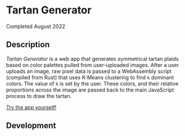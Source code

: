 # Tartan Generator

Completed August 2022

## Description

*Tartan Generator* is a web app that generates symmetrical tartan plaids based on color palettes pulled from user-uploaded images. After a user uploads an image, raw pixel data is passed to a WebAssembly script (compiled from Rust) that uses K-Means clustering to find `k` dominant colors. The value of `k` is set by the user. These colors, and their relative proportions across the image are passed back to the main JavaScript process to draw the tartan.

[Try the app yourself!](https://pitworker.github.io/tartanGenerator/)

## Development
